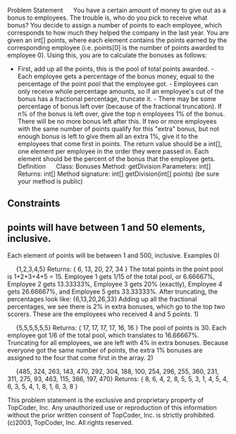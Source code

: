 
Problem Statement
    
You have a certain amount of money to give out as a bonus to employees. The trouble is, who do you pick to receive what bonus? You decide to assign a number of points to each employee, which corresponds to how much they helped the company in the last year. You are given an int[] points, where each element contains the points earned by the corresponding employee (i.e. points[0] is the number of points awarded to employee 0). Using this, you are to calculate the bonuses as follows:
- First, add up all the points, this is the pool of total points awarded. - Each employee gets a percentage of the bonus money, equal to the percentage of the point pool that the employee got. - Employees can only receive whole percentage amounts, so if an employee's cut of the bonus has a fractional percentage, truncate it. - There may be some percentage of bonus left over (because of the fractional truncation). If n% of the bonus is left over, give the top n employees 1% of the bonus. There will be no more bonus left after this. If two or more employees with the same number of points qualify for this "extra" bonus, but not enough bonus is left to give them all an extra 1%, give it to the employees that come first in points.
The return value should be a int[], one element per employee in the order they were passed in. Each element should be the percent of the bonus that the employee gets.
Definition
    
Class:
Bonuses
Method:
getDivision
Parameters:
int[]
Returns:
int[]
Method signature:
int[] getDivision(int[] points)
(be sure your method is public)
    

Constraints
-
points will have between 1 and 50 elements, inclusive.
-
Each element of points will be between 1 and 500, inclusive.
Examples
0)

    
{1,2,3,4,5}
Returns: { 6,  13,  20,  27,  34 }
The total points in the point pool is 1+2+3+4+5 = 15. Employee 1 gets 1/15 of the total pool, or 6.66667%, Employee 2 gets 13.33333%, Employee 3 gets 20% (exactly), Employee 4 gets 26.66667%, and Employee 5 gets 33.33333%. After truncating, the percentages look like: {6,13,20,26,33} Adding up all the fractional percentages, we see there is 2% in extra bonuses, which go to the top two scorers. These are the employees who received 4 and 5 points.
1)

    
{5,5,5,5,5,5}
Returns: { 17,  17,  17,  17,  16,  16 }
The pool of points is 30. Each employee got 1/6 of the total pool, which translates to 16.66667%. Truncating for all employees, we are left with 4% in extra bonuses. Because everyone got the same number of points, the extra 1% bonuses are assigned to the four that come first in the array.
2)

    
{485, 324, 263, 143, 470, 292, 304, 188, 100, 254, 296,
 255, 360, 231, 311, 275,  93, 463, 115, 366, 197, 470}
Returns: 
{ 8,  6,  4,  2,  8,  5,  5,  3,  1,  4,  5,  4,  6,  3,  5,  4,  1,  8,
  1,  6,  3,  8 }

This problem statement is the exclusive and proprietary property of TopCoder, Inc. Any unauthorized use or reproduction of this information without the prior written consent of TopCoder, Inc. is strictly prohibited. (c)2003, TopCoder, Inc. All rights reserved.